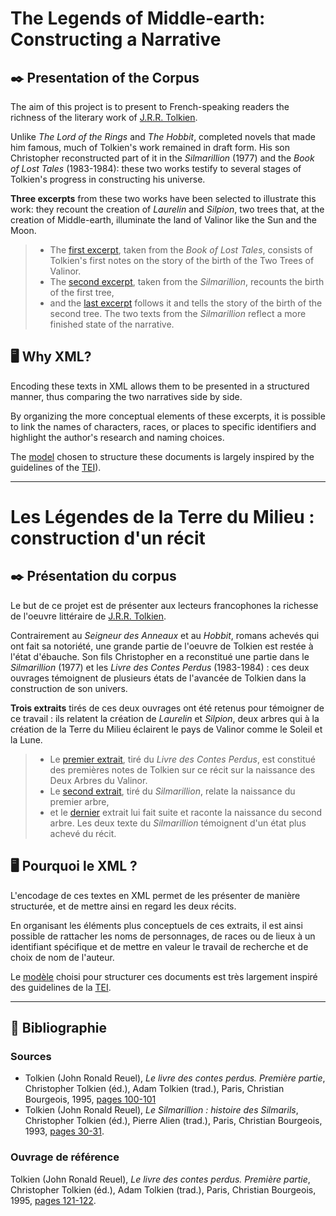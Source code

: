 # The Legends of Middle-earth: Constructing a Narrative

## ✒️ Presentation of the Corpus

The aim of this project is to present to French-speaking readers the richness of the literary work of [J.R.R. Tolkien](https://en.wikipedia.org/wiki/J._R._R._Tolkien). 

Unlike _The Lord of the Rings_ and _The Hobbit_, completed novels that made him famous, much of Tolkien's work remained in draft form. His son Christopher reconstructed part of it in the _Silmarillion_ (1977) and the _Book of Lost Tales_ (1983-1984): these two works testify to several stages of Tolkien's progress in constructing his universe.

**Three excerpts** from these two works have been selected to illustrate this work: they recount the creation of _Laurelin_ and _Silpion_, two trees that, at the creation of Middle-earth, illuminate the land of Valinor like the Sun and the Moon.
>- The [first excerpt](Documents/Extrait1_ContesPerdus.txt), taken from the _Book of Lost Tales_, consists of Tolkien's first notes on the story of the birth of the Two Trees of Valinor.
>- The [second excerpt](Documents/Extrait2_Silmarillion.txt), taken from the _Silmarillion_, recounts the birth of the first tree,
>- and the [last excerpt](Documents/Extrait3_Silmarillion.txt) follows it and tells the story of the birth of the second tree. The two texts from the _Silmarillion_ reflect a more finished state of the narrative.


## ️🖥️ Why XML?

Encoding these texts in XML allows them to be presented in a structured manner, thus comparing the two narratives side by side.

By organizing the more conceptual elements of these excerpts, it is possible to link the names of characters, races, or places to specific identifiers and highlight the author's research and naming choices. 

The [model](XML/template.dtd) chosen to structure these documents is largely inspired by the guidelines of the [TEI](https://www.tei-c.org)).



---

# Les Légendes de la Terre du Milieu : construction d'un récit

## ✒️ Présentation du corpus

Le but de ce projet est de présenter aux lecteurs francophones la richesse de l'oeuvre littéraire de [J.R.R. Tolkien](https://en.wikipedia.org/wiki/J._R._R._Tolkien). 

Contrairement au _Seigneur des Anneaux_ et au _Hobbit_, romans achevés qui ont fait sa notoriété, une grande partie de l'oeuvre de Tolkien est restée à l'état d'ébauche. Son fils Christopher en a reconstitué une partie dans le _Silmarillion_ (1977) et les _Livre des Contes Perdus_ (1983-1984) : ces deux ouvrages témoignent de plusieurs états de l'avancée de Tolkien dans la construction de son univers.

**Trois extraits** tirés de ces deux ouvrages ont été retenus pour témoigner de ce travail : ils relatent la création de _Laurelin_ et _Silpion_, deux arbres qui à la création de la Terre du Milieu éclairent le pays de Valinor comme le Soleil et la Lune.
>- Le [premier extrait](Documents/Extrait1_ContesPerdus.txt), tiré du _Livre des Contes Perdus_, est constitué des premières notes de Tolkien sur ce récit sur la naissance des Deux Arbres du Valinor.
>- Le [second extrait](Documents/Extrait2_Silmarillion.txt), tiré du _Silmarillion_, relate la naissance du premier arbre,
>- et le [dernier](Documents/Extrait3_Silmarillion.txt) extrait lui fait suite et raconte la naissance du second arbre. Les deux texte du _Silmarillion_ témoignent d'un état plus achevé du récit.

## 🖥️ Pourquoi le XML ?

L'encodage de ces textes en XML permet de les présenter de manière structurée, et de mettre ainsi en regard les deux récits.

En organisant les éléments plus conceptuels de ces extraits, il est ainsi possible de rattacher les noms de personnages, de races ou de lieux à un identifiant spécifique et de mettre en valeur le travail de recherche et de choix de nom de l'auteur.

Le [modèle](XML/template.dtd) choisi pour structurer ces documents est très largement inspiré des guidelines de la [TEI](https://www.tei-c.org).

---


## 📖 Bibliographie

### Sources

- Tolkien (John Ronald Reuel), _Le livre des contes perdus. Première partie_, Christopher Tolkien (éd.), Adam Tolkien (trad.), Paris, Christian Bourgeois, 1995, [pages 100-101](Documents/SCAN_ContesPerdus.pdf)
- Tolkien (John Ronald Reuel), _Le Silmarillion : histoire des Silmarils_, Christopher Tolkien (éd.), Pierre Alien (trad.), Paris, Christian Bourgeois, 1993, [pages 30-31](Documents/SCAN_Silmarillion.pdf). 

### Ouvrage de référence

Tolkien (John Ronald Reuel), _Le livre des contes perdus. Première partie_, Christopher Tolkien (éd.), Adam Tolkien (trad.), Paris, Christian Bourgeois, 1995, [pages 121-122](Documents/Complements/Commentaire_ChristopherTolkien.pdf).

